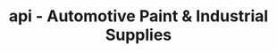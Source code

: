---
title: "api - Automotive Paint & Industrial Supplies"
url: /eugene/api-automotive-paint-and-industrial-supplies/
shop: car parts
---